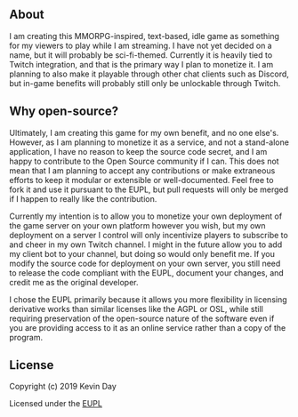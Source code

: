 ## About
I am creating this MMORPG-inspired, text-based, idle game as something for my viewers to play while I am streaming.
I have not yet decided on a name, but it will probably be sci-fi-themed.
Currently it is heavily tied to Twitch integration, and that is the primary way I plan to monetize it.
I am planning to also make it playable through other chat clients such as Discord,
but in-game benefits will probably still only be unlockable through Twitch.

## Why open-source?
Ultimately, I am creating this game for my own benefit, and no one else's.
However, as I am planning to monetize it as a service, and not a stand-alone application,
I have no reason to keep the source code secret, and I am happy to contribute to the Open Source community if I can.
This does not mean that I am planning to accept any contributions or make extraneous efforts to keep it modular or extensible or well-documented.
Feel free to fork it and use it pursuant to the EUPL, but pull requests will only be merged if I happen to really like the contribution. 

Currently my intention is to allow you to monetize your own deployment of the game server on your own platform however you wish,
but my own deployment on a server I control will only incentivize players to subscribe to and cheer in my own Twitch channel.
I might in the future allow you to add my client bot to your channel, but doing so would only benefit me.
If you modify the source code for deployment on your own server, you still need to release the code compliant with the EUPL,
document your changes, and credit me as the original developer.

I chose the EUPL primarily because it allows you more flexibility in licensing derivative works than similar licenses like the AGPL or OSL,
while still requiring preservation of the open-source nature of the software
even if you are providing access to it as an online service rather than a copy of the program.

## License
Copyright (c) 2019 Kevin Day

Licensed under the [EUPL](https://spdx.org/licenses/EUPL-1.2.html)
